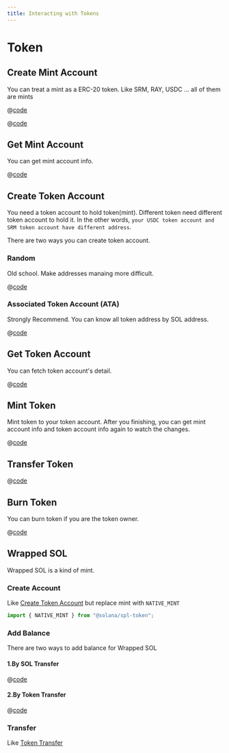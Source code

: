 ```yaml
---
title: Interacting with Tokens
---
```


# Token

## Create Mint Account

You can treat a mint as a ERC-20 token. Like SRM, RAY, USDC ... all of them are mints

<CodeGroup>
  <CodeGroupItem title="TS" active>

@[code](@/code/token/create-mint-account/create-mint-account.en.ts)

  </CodeGroupItem>

  <CodeGroupItem title="CLI">

@[code](@/code/token/create-mint-account/create-mint-account.sh)

  </CodeGroupItem>
</CodeGroup>

## Get Mint Account

You can get mint account info.

<CodeGroup>
  <CodeGroupItem title="TS" active>

@[code](@/code/token/get-mint-account/get-mint-account.en.ts)

  </CodeGroupItem>
</CodeGroup>

## Create Token Account

You need a token account to hold token(mint). Different token need different token account to hold it.
In the other words, `your USDC token account and SRM token account have different address`.

There are two ways you can create token account.

### Random

Old school. Make addresses manaing more difficult.

<CodeGroup>
  <CodeGroupItem title="TS" active>

@[code](@/code/token/create-token-account/random.en.ts)

  </CodeGroupItem>
</CodeGroup>

### Associated Token Account (ATA)

Strongly Recommend. You can know all token address by SOL address.

<CodeGroup>
  <CodeGroupItem title="TS" active>

@[code](@/code/token/create-token-account/ata.en.ts)

  </CodeGroupItem>
</CodeGroup>

## Get Token Account

You can fetch token account's detail.

<CodeGroup>
  <CodeGroupItem title="TS" active>

@[code](@/code/token/get-token-account/get-token-account.en.ts)

  </CodeGroupItem>
</CodeGroup>

## Mint Token

Mint token to your token account. After you finishing, you can get mint account info and token account info again to watch the changes.

<CodeGroup>
  <CodeGroupItem title="TS" active>

@[code](@/code/token/mint-token/mint-token.en.ts)

  </CodeGroupItem>
</CodeGroup>

## Transfer Token

<CodeGroup>
  <CodeGroupItem title="TS" active>

@[code](@/code/token/transfer-token/transfer-token.en.ts)

  </CodeGroupItem>
</CodeGroup>

## Burn Token

You can burn token if you are the token owner.

<CodeGroup>
  <CodeGroupItem title="TS" active>

@[code](@/code/token/burn-token/burn-token.en.ts)

  </CodeGroupItem>
</CodeGroup>


## Wrapped SOL

Wrapped SOL is a kind of mint.

### Create Account

Like [Create Token Account](#create-token-account) but replace mint with `NATIVE_MINT`

```js
import { NATIVE_MINT } from "@solana/spl-token";
```

### Add Balance

There are two ways to add balance for Wrapped SOL

#### 1.By SOL Transfer

<CodeGroup>
  <CodeGroupItem title="TS" active>

@[code](@/code/token/wrapped-sol/add-balance-by-sol.en.ts)

  </CodeGroupItem>
</CodeGroup>


#### 2.By Token Transfer

<CodeGroup>
  <CodeGroupItem title="TS" active>

@[code](@/code/token/wrapped-sol/add-balance-by-token.en.ts)

  </CodeGroupItem>
</CodeGroup>

### Transfer

Like [Token Transfer](#transfer-token)
